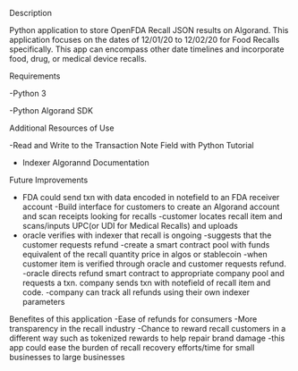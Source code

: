 Description

Python application to store OpenFDA Recall JSON results on Algorand. This application focuses on the dates of 12/01/20 to 12/02/20 for Food Recalls specifically. This app can encompass other date timelines and incorporate food, drug, or medical device recalls.

Requirements

-Python 3

-Python Algorand SDK


Additional Resources of Use

-Read and Write to the Transaction Note Field with Python Tutorial

- Indexer Algorannd Documentation


Future Improvements

- FDA could send txn with data encoded in notefield to an FDA receiver account
-Build interface for customers to create an Algorand account and scan receipts looking for recalls
-customer locates recall item and scans/inputs UPC(or UDI for Medical Recalls) and uploads
- oracle verifies with indexer that recall is ongoing
  -suggests that the customer requests refund
-create a smart contract pool with funds equivalent of the recall quantity price in algos or stablecoin
-when customer item is verified through oracle and customer requests refund. 
-oracle directs refund smart contract to appropriate company pool and requests a txn. company sends txn with notefield of recall item and code.
-company can track all refunds using their own indexer parameters

Benefites of this application
-Ease of refunds for consumers
-More transparency in the recall industry
-Chance to reward recall customers in a different way such as tokenized rewards to help repair brand damage
-this app could ease the burden of recall recovery efforts/time for small businesses to large businesses
